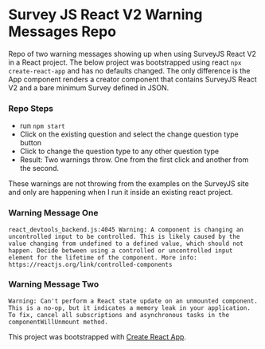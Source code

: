 # Survey JS React V2 Warning Messages Repo

Repo of two warning messages showing up when using SurveyJS React V2 in a React project. The below project was bootstrapped using react ```npx create-react-app```
and has no defaults changed. The only difference is the App component renders a creator component that contains SurveyJS React V2 and a bare minimum Survey defined in JSON.

### Repo Steps
- run ```npm start```
- Click on the existing question and select the change question type button
- Click to change the question type to any other question type
- Result: Two warnings throw. One from the first click and another from the second.

These warnings are not throwing from the examples on the SurveyJS site and only are happening when I run it inside an existing react project.

### Warning Message One
```
react_devtools_backend.js:4045 Warning: A component is changing an uncontrolled input to be controlled. This is likely caused by the value changing from undefined to a defined value, which should not happen. Decide between using a controlled or uncontrolled input element for the lifetime of the component. More info: https://reactjs.org/link/controlled-components
```

### Warning Message Two
```
Warning: Can't perform a React state update on an unmounted component. This is a no-op, but it indicates a memory leak in your application. To fix, cancel all subscriptions and asynchronous tasks in the componentWillUnmount method.
```

This project was bootstrapped with [Create React App](https://github.com/facebook/create-react-app).
